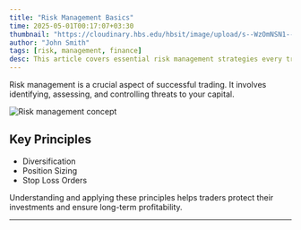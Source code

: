 ```yaml
---
title: "Risk Management Basics"
time: 2025-05-01T00:17:07+03:30
thumbnail: "https://cloudinary.hbs.edu/hbsit/image/upload/s--WzOmNSN1--/f_auto,c_fill,h_375,w_750,/v20200101/80AEA8DCA9AD880564BBF2D6A2581F3F.jpg"
author: "John Smith"
tags: [risk, management, finance]
desc: This article covers essential risk management strategies every trader should know to protect their capital.
---
```


Risk management is a crucial aspect of successful trading. It involves identifying, assessing, and controlling threats to your capital.

![Risk management concept](https://cloudinary.hbs.edu/hbsit/image/upload/s--WzOmNSN1--/f_auto,c_fill,h_375,w_750,/v20200101/80AEA8DCA9AD880564BBF2D6A2581F3F.jpg)

## Key Principles
- Diversification
- Position Sizing
- Stop Loss Orders

Understanding and applying these principles helps traders protect their investments and ensure long-term profitability.

---

